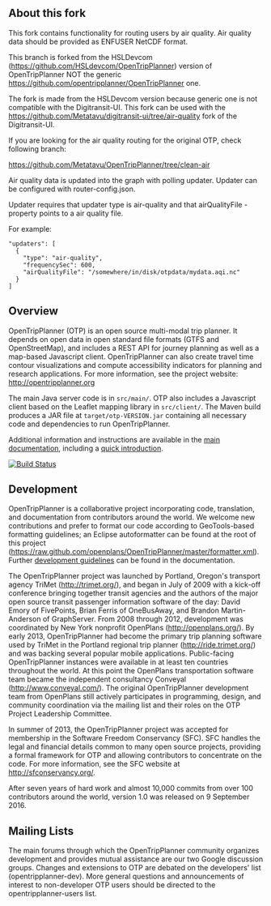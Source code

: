 ## About this fork

This fork contains functionality for routing users by air quality. Air quality data should be provided as ENFUSER NetCDF format.

This branch is forked from the HSLDevcom (https://github.com/HSLdevcom/OpenTripPlanner) version of OpenTripPlanner NOT the generic https://github.com/opentripplanner/OpenTripPlanner one.

The fork is made from the HSLDevcom version because generic one is not compatible with the Digitransit-UI. This fork can be used with the https://github.com/Metatavu/digitransit-ui/tree/air-quality fork of the Digitransit-UI.

If you are looking for the air quality routing for the original OTP, check following branch: 

https://github.com/Metatavu/OpenTripPlanner/tree/clean-air

Air quality data is updated into the graph with polling updater. Updater can be configured with router-config.json.

Updater requires that updater type is air-quality and that airQualityFile -property points to a air quality file. 

For example:

    "updaters": [
      {
        "type": "air-quality",
        "frequencySec": 600,
        "airQualityFile": "/somewhere/in/disk/otpdata/mydata.aqi.nc"
      }
    ]

## Overview

OpenTripPlanner (OTP) is an open source multi-modal trip planner. It depends on open data in open standard file formats (GTFS and OpenStreetMap), and includes a REST API for journey planning as well as a map-based Javascript client. OpenTripPlanner can also create travel time contour visualizations and compute accessibility indicators for planning and research applications. For more information, see the project website: http://opentripplanner.org

The main Java server code is in `src/main/`. OTP also includes a Javascript client based on the Leaflet mapping library in `src/client/`. The Maven build produces a JAR file at `target/otp-VERSION.jar` containing all necessary code and dependencies to run OpenTripPlanner.

Additional information and instructions are available in the [main documentation](http://opentripplanner.readthedocs.org/en/latest/), including a 
[quick introduction](http://opentripplanner.readthedocs.org/en/latest/Basic-Usage/).

[![Build Status](https://travis-ci.org/opentripplanner/OpenTripPlanner.svg?branch=master)](https://travis-ci.org/opentripplanner/OpenTripPlanner)

## Development 

OpenTripPlanner is a collaborative project incorporating code, translation, and documentation from contributors around the world. We welcome new contributions and prefer to format our code according to GeoTools-based formatting guidelines; an Eclipse autoformatter can be found at the root of this project (https://raw.github.com/openplans/OpenTripPlanner/master/formatter.xml). Further [development guidelines](http://opentripplanner.readthedocs.org/en/latest/Developers-Guide/) can be found in the documentation.

The OpenTripPlanner project was launched by Portland, Oregon's transport agency TriMet (http://trimet.org/), and began in July of 2009 with a kick-off conference bringing together transit agencies and the authors of the major open source transit passenger information software of the day: David Emory of FivePoints, Brian Ferris of OneBusAway, and Brandon Martin-Anderson of GraphServer. From 2008 through 2012, development was coordinated by New York nonprofit OpenPlans (http://openplans.org/). By early 2013, OpenTripPlanner had become the primary trip planning software used by TriMet in the Portland regional trip planner (http://ride.trimet.org/) and was backing several popular mobile applications. Public-facing OpenTripPlanner instances were available in at least ten countries throughout the world. At this point the OpenPlans transportation software team became the independent consultancy Conveyal (http://www.conveyal.com/). The original OpenTripPlanner development team from OpenPlans still actively participates in programming, design, and community coordination via the mailing list and their roles on the OTP Project Leadership Committee.

In summer of 2013, the OpenTripPlanner project was accepted for membership in the Software Freedom Conservancy (SFC). SFC handles the legal and financial details common to many open source projects, providing a formal framework for OTP and allowing contributors to concentrate on the code. For more information, see the SFC website at http://sfconservancy.org/.

After seven years of hard work and almost 10,000 commits from over 100 contributors around the world, version 1.0 was released on 9 September 2016.


## Mailing Lists

The main forums through which the OpenTripPlanner community organizes development and provides mutual assistance are our two Google discussion groups. Changes and extensions to OTP are debated on the developers' list (opentripplanner-dev). More general questions and announcements of interest to non-developer OTP users should be directed to the opentripplanner-users list.

